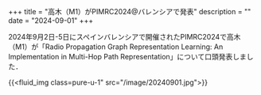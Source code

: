 +++
title = "高木（M1）がPIMRC2024@バレンシアで発表"
description = ""
date = "2024-09-01"
+++

2024年9月2日-5日にスペインバレンシアで開催されたPIMRC2024で高木（M1）が「Radio Propagation Graph Representation Learning: An Implementation in Multi-Hop Path Representation」について口頭発表しました．

{{<fluid_img class=pure-u-1" src="/image/20240901.jpg">}}
